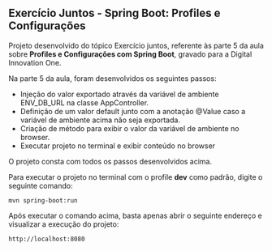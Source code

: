 <h2>Exercício Juntos - Spring Boot: Profiles e Configurações</h2>


Projeto desenvolvido do tópico Exercício juntos, referente às parte 5 da aula sobre  **Profiles e Configurações com Spring Boot**, gravado para a Digital Innovation One.

Na parte 5 da aula, foram desenvolvidos os seguintes passos:

* Injeção do valor exportado através da variável de ambiente ENV_DB_URL na classe AppController.
* Definição de um valor default junto com a anotação @Value caso a variável de ambiente acima não seja exportada.
* Criação de método para exibir o valor da variável de ambiente no browser.
* Executar projeto no terminal e exibir conteúdo no browser 
 

O projeto consta com todos os passos desenvolvidos acima.

Para executar o projeto no terminal com o profile **dev** como padrão, digite o seguinte comando:

```shell script
mvn spring-boot:run 
```

Após executar o comando acima, basta apenas abrir o seguinte endereço e visualizar a execução do projeto:

```
http://localhost:8080
```






